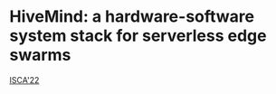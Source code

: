 # HiveMind: a hardware-software system stack for serverless edge swarms

[ISCA'22](https://dl.acm.org/doi/abs/10.1145/3470496.3527407)
